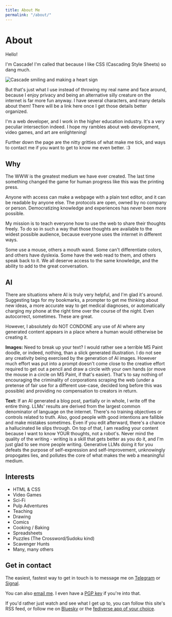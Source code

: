 ```yaml
---
title: About Me
permalink: "/about/"
---
```


# About

Hello!

I'm Cascade! I'm called that because I like CSS (Cascading Style Sheets) so dang much.

![Cascade smiling and making a heart sign]({{siteRoot}}/bin/img/CascadeLoveStick.png)

But that's just what I use instead of throwing my real name and face around, because I enjoy privacy and being an alternative silly creature on the internet is far more fun anyway. I have several characters, and many details about them! There will be a link here once I get those details better organized.

I'm a web developer, and I work in the higher education industry. It's a very peculiar intersection indeed. I hope my rambles about web development, video games, and art are enlightening!

Further down the page are the nitty gritties of what make me tick, and ways to contact me if you want to get to know me even better. :3

<h2 id="why">Why</h2>

The WWW is the greatest medium we have ever created. The last time something changed the game for human progress like this was the printing press.

Anyone with access can make a webpage with a plain text editor, and it can be readable by anyone else. The protocols are open, owned by no company or person. Democratizing knowledge and experiences has never been more possible.

My mission is to teach everyone how to use the web to share their thoughts freely. To do so in such a way that those thoughts are available to the widest possible audience, because everyone uses the internet in different ways.

Some use a mouse, others a mouth wand. Some can't differentiate colors, and others have dyslexia. Some have the web read to them, and others speak back to it. We all deserve access to the same knowledge, and the ability to add to the great conversation.

<h2 id="ai">AI</h2>

There are situations where AI is truly very helpful, and I'm glad it's around. Suggesting tags for my bookmarks, a prompter to get me thinking about new ideas, a more accurate way to get medical diagnoses, or automatically charging my phone at the right time over the course of the night. Even autocorrect, sometimes. These are great.

However, I absolutely do NOT CONDONE any use of AI where any generated content appears in a place where a human would ottherwise be creating it.

**Images:** Need to break up your text? I would rather see a terrible MS Paint doodle, or indeed, nothing, than a slick generated illustration. I do not see any creativity being exercised by the generation of AI images. However much effort was put into a prompt doesn't come close to the creative effort required to get out a pencil and draw a circle with your own hands (or move the mouse in a circle on MS Paint, if that's easier). That's to say nothing of encouraging the criminality of corporations scraping the web (under a pretense of fair use for a different use-case, decided long before this was possible) and providing no compensation to creators in return.

**Text:** If an AI generated a blog post, partially or in whole, I write off the entire thing. LLMs' results are derived from the largest common denominator of language on the internet. There's no training objectives or controls related to truth. Also, good people with good intentions are fallible and make mistakes sometimes. Even if you edit afterward, there's a chance a hallucinated lie slips through. On top of that, I am reading your content because I want to know YOUR thoughts, not a robot's. Never mind the quality of the writing - writing is a skill that gets better as you do it, and I'm just glad to see more people writing. Generative LLMs doing it for you defeats the purpose of self-expression and self-improvement,  unknowingly propogates lies, and pollutes the core of what makes the web a meaningful medium.

<h2 id="interests">Interests</h2>

- HTML & CSS
- Video Games
- Sci-Fi
- Pulp Adventures
- Teaching
- Drawing
- Comics
- Cooking / Baking
- Spreadsheets
- Puzzles (The Crossword/Sudoku kind)
- Scavenger Hunts
- Many, many others

<h2 id="contact">Get in contact</h2>

The easiest, fastest way to get in touch is to message me on [Telegram](https://t.me/cascadingspace) or [Signal](https://signal.me/#eu/jxgYKzxfauPAqawTEgeeeqaXcs4oppAoCt3gq4MKcfaNPBimunVLQKNZy9ZOydwy).

You can also [email me](mailto:cascade@cascading.space). I even have a [PGP key](/bin/cascade-pgp.txt) if you're into that.

If you'd rather just watch and see what I get up to, you can follow this site's RSS feed, or follow me on [Bluesky](https://bsky.app/profile/cascading.space) or the [fediverse app of your choice](https://furry.engineer/@cascade).